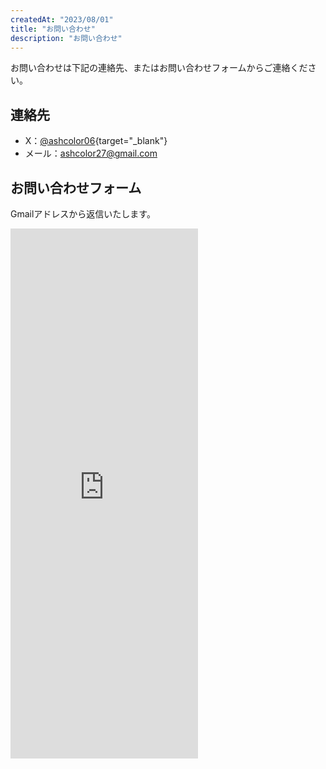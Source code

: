 ```yaml
---
createdAt: "2023/08/01"
title: "お問い合わせ"
description: "お問い合わせ"
---
```


お問い合わせは下記の連絡先、またはお問い合わせフォームからご連絡ください。

## 連絡先

- X：[@ashcolor06](https://twitter.com/ashcolor06){target="\_blank"}
- メール：ashcolor27@gmail.com

## お問い合わせフォーム

Gmailアドレスから返信いたします。

<iframe class="w-full mt-8" src="https://docs.google.com/forms/d/e/1FAIpQLSdBmGekMKI_zcy0HzTolrqFkyd8NpRcoctRayERjXVNAnGvyQ/viewform?embedded=true" height="848" frameborder="0" marginheight="0" marginwidth="0">読み込んでいます…</iframe>
